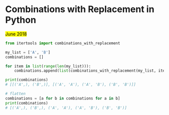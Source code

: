 # Combinations with Replacement in Python

<mark>June 2018</mark>

```python
from itertools import combinations_with_replacement

my_list = ['A', 'B']
combinations = []

for item in list(range(len(my_list))):
    combinations.append(list(combinations_with_replacement(my_list, item + 1)))

print(combinations)
# [[('A',), ('B',)], [('A', 'A'), ('A', 'B'), ('B', 'B')]]

# flatten
combinations = [a for b in combinations for a in b]
print(combinations)
# [('A',), ('B',), ('A', 'A'), ('A', 'B'), ('B', 'B')]
```
